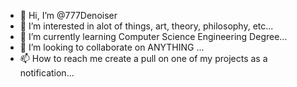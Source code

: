 - 👋 Hi, I’m @777Denoiser
- 👀 I’m interested in alot of things, art, theory, philosophy, etc...
- 🌱 I’m currently learning Computer Science Engineering Degree...
- 💞️ I’m looking to collaborate on ANYTHING ...
- 📫 How to reach me create a pull on one of my projects as a notification...

<!---
777Denoiser/777Denoiser is a ✨ special ✨ repository because its `README.md` (this file) appears on your GitHub profile.
You can click the Preview link to take a look at your changes.
--->
